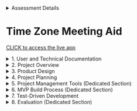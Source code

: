 <details>
  <summary>Assessment Details</summary>

|                    | Description                                 |
| ------------------ | ------------------------------------------- |
| Course Title:      | Software Engineering                        |
| Course Code:       | NCHNAP688                                   |
| Assessment Title:  | Summative Assessment One                    |
| Assessment Number: | AE1                                         |
| Restrictions:      | 2,000 words +/- 10%,  excluding data tables |
| Description:       | Report (workplace case study)               |
| Hand-in Deadline:  | 17th January 2025, 23:59                    |

</details>

# Time Zone Meeting Aid
[CLICK to access the live app](https://raziel1stborn.github.io/NCHNAP688-Sum1/)

<details>
  <summary>1. User and Technical Documentation</summary>
  <hr>

  ## Prerequisites

  The following files are needed to run this product. <br>
  As the product uses APIs, an internet connection and access to these APIs is also required. 

| File                        | Purpose                                                               |
| ------------------          | -------------------------------------------                           |
| index.html                  | The welcome web page containing user instructions                     |
| index.css                   | Cascading style sheet to control formatting on the index.html page    |
| app.html                    | The application web page, where the application is displayed          |
| application_page.css        | Cascading style sheet to control formatting on the app.html page      |
| open_streetmap.css          | Cascading style sheet to control the Leaflet OpenStreetMap            |
| map.js                      | Javascript which gives the application its functionality              |
| images/index_background.png | Background image for the index.html page                              |
| images/location_pin.gif     | Custom pin image for marking the first (your) location                |
| images/participant_pin.gif  | Custom pin image for marking the second (participant) location        |


  ## Installation Steps

  Provide step-by-step instructions to clone the repository and set up the environment

  ## APIs

  Overview: Briefly explain the APIs used or created in the project<br>
  Endpoints: Provide details about API endpoints, request/respponse formats, and example calls. 
 
  <hr>
</details>


<details>
  <summary>2. Project Overview</summary>  
  <hr>
  
  ## Purpose
  
  My employer is part of Associated British Foods plc, which is multi-national business with operations in [56 countries around the world](https://www.abf.co.uk/about-us/where-we-operate). With colleagues in mutliple timezones,     planning meetings with consideration and convenience can be challenging. My product proposal is for an easy to use application where users can set the date and time they would like the meeting, their location, and then select a second location relating to a meeting participant in another location. The application will give the equivalent date and time for the participants location, thus enabling the meeting organiser to see the relative date and time they are requesting.   
  <br>

  ## Technology Stack
  
  The primary technologies and frameworks used (e.g. Python, Javascript, SQL, APIs, etc)
  <hr>
</details>

<details>
  <summary>3. Product Design</summary>  
  <hr>
  
## Low-Fidelity Plan
A low-fidelity flow for the application was prototyped using Figma and is available at [Figma.com](https://www.figma.com/proto/kTpbqRqdkA15Keu1uF1nJs/Summative-1?node-id=1-2&t=BiJiPwSoCtLmuO3u-1/).

A welcome screen will provide the user with some basic information about the application, and will feature some appropriate imagry and branding.
The user can start using the functionality of the application, or quit. As this is a web-based applicaiton, quitting will take them to the ABF homepage.
 
  ![Image of Low-fidelity Figma mock up of the application.](/images/figma_low_fi_01.jpg)


## Moodboard

To aid decision making regarding colour schemes and design choices, I created a moodboard. This was made up from screen snippets of solid colours snapped from abf.co.uk, I then identified the HEX and RGB values of these colours for easy reference when it comes to formatting the visuals of the applicaiton. A list of CSS web safe fonts was obtained from [w3schools.com](https://www.w3schools.com/cssref/css_websafe_fonts.php) these were added to the moodboard and Verdana was chosen for the application font as it is stylistically complementary to the font used for the Associated British Foods plc name. An AI generated image of the globe was created using Microsoft Designer(https://designer.microsoft.com/image-creator?scenario=texttoimage) as it is free to use and avoids any licensing issues.            

  ![Image of moodboard showing colour and font design elements.](/images/mood_board.png)



  <hr>
</details>

<details>
  <summary>4. Project Planning</summary>
  <hr>

  ## Development Approach
  
The development approach of this project will be itterative and agile, with an expectation of three sprints. A significant component of this product is the user interface (UI), an [itterative agile approach](https://ieeexplore-ieee-org.ezproxy.neu.edu/document/4293575) allows for the testing of useable software and UI at earlier stages in the software development lifecycle, and results from this can lead to changes in development. 
<br><br>

  ## Features and Branches

In addition to the 'main' branch, there will be three additional branches, containing the features as shown in the table below. The names of the branches relate to the distinct areas of the project, Documentation, Welcome, Application.   
  
<table>
  <thead>
    <tr>
      <th>Branch/Page</th>
      <th>Feature</th>
      <th>Detail</th>
    </tr>
  </thead>
  <tbody>
    <tr>
      <td>Documentation</td>
      <td>Development Images</td>
      <td>Upload development images for use in README.md.</td>
    </tr>
    <tr>
      <td>Welcome (index.html)</td>
      <td>Page Set Up</td>
      <td>Create page with basic layout.</td>
    </tr>
    <tr>
      <td>&nbsp;</td>
      <td>Background Image</td>
      <td>Create and place the image.</td>
    </tr>
    <tr>
      <td>&nbsp;</td>
      <td>Instructional Text</td>
      <td>Write and place the instructional text.</td>
    </tr>
    <tr>
      <td>&nbsp;</td>
      <td>Buttons</td>
      <td>Add buttons and test link functionality.</td>
    </tr>
    <tr>
      <td>Application (app.html)</td>
      <td>Page Set Up</td>
      <td>Create page with basic layout.</td>
    </tr>
    <tr>
      <td>&nbsp;</td>
      <td>Map</td>
      <td>Get a map to display.</td>
    </tr>
    <tr>
      <td>&nbsp;</td>
      <td>Your Location</td>
      <td>Build functionality for selecting a date and time, logging and clearing a location.</td>
    </tr>
    <tr>
      <td>&nbsp;</td>
      <td>Participant Location</td>
      <td>Build functionality for selecting a location for the meeting participant.</td>
    </tr>
    <tr>
      <td>&nbsp;</td>
      <td>Results</td>
      <td>Build functionality for obtaining the particpants date and time.</td>
    </tr>
    <tr>
      <td>&nbsp;</td>
      <td>Message Section</td>
      <td>Write code to appropriately update the message section with user prompts.</td>
    </tr>
    <tr>
      <td>&nbsp;</td>
      <td>Buttons</td>
      <td>Add in buttons and build functionality for the the 'Another' and 'Exit' buttons.</td>
    </tr>
    <tr>
      <td>&nbsp;</td>
      <td>Save Feature</td>
      <td>Build functionality to save an image of the selected locations.</td>
    </tr>
  </tbody>
</table>
  <br><br>

  ## Ticketing System / Labels

  As per the assignment criteria, one ticket is one feature, corresponding to one branch and one pull request. 
  <br><br>
  To standardise tickets and encourage good practice of providing relevant information and context, templates will be used for tickets, with bug :trollface: :hammer: tickets having a different template to feature tickets.
  <br><br>

  ### Feature Ticket Template

| Ticket Section      | Description                                                                          |
| ------------------- | ------------------------------------------------------------------------------------ |
| Title               | Write the Feature ID, followed by a short unique description                         |
| What                | What is being implemented/fixed                                                      |
| Why                 | Why is this needed                                                                   |
| Outcome             | What is the expected behaviour/result of this change                                 |
| Acceptance Criteria | What needs to be true for this change to be approved and merged with the main branch |

Also included will be who the ticket is assigned to, and any labels. 


  ### Bug Ticket Template

| Ticket Section      | Description                                                                                                                |
| ------------------- | ------------------------------------------------------------------------------------                                       |
| Title               | Write the Feature ID, followed by a short unique indicator of the bug                                                      |
| What Happens        | Describe the nature of the bug, including a screenshot if possible                                                         |
| What Should Happen  | Describe what the normal/expected behaviour is                                                                             |
| Impact              | Describe the impact of this bug, and why it is important to resolve it                                                     |
| Steps to Reproduce  | Describe how to reproduce the occurance of the bug so it can be investigated i.e. what you did/were doing when it happened |

Also included will be who the ticket is assigned to, and any labels. 
  <br><br>

Here is an example of a bug ticket.

  <img src="/development_progress_images/bug_example.jpg" alt="Image showing a filled in bug ticket." width="800"/>

  
  ### Labels
  
  I created the following custom labels in GitHub projects to help classify and identify ticket purpose.
 <br><br>
 ![Image showing custom GitHub Projects labels created for this project.](/development_progress_images/custom_labels_01.jpg)
  <br><br>
  <hr>
  
</details>

<details>
  <summary>5. Project Management Tools (Dedicated Section)</summary>
  <hr>

## Project Management Tools

  The project management tool used is GitHub Projects. The Iterative Project Planning template was selected so that the iterations and sprints can be clearly shown and managed. There are three planned iterations:

  1) <b>Iteration 01</b><br>
     09 December 2024 - 15 December 2024<br>
     <b>Goal:</b> Produce a basic framework for the app, showing very basic functionality. 
      
  2) <b>Iteration 02</b><br>
     16 December 2024 - 20 December 2024<br>
     <b>Goal:</b> Aquire user feedback, add visualisation, testing.
  
  3) <b>Iteration 03</b><br>
     21 December 2024 - 04 January 2025<br>
     <b>Goal:</b> Aquire user feedback, testing.      

  <br>

  The iterations as configured and shown in GitHub projects. 
  ![Image of GitHub projects iteration planning.](/images/github_projects_iterations.jpg)

  Setting out the basic tasks for the first iteration. 
  ![Image showing kanban style cards for To Do, In Progress, and Done.](/images/kanban_style_cards_iteration01.jpg)




  <hr>
</details>



<details>
  <summary>6. MVP Build Process (Dedicated Section)</summary>
  <hr>
  
  ## Sprint 1
  By the end of the first sprint the Welcome page is built, featuring basic formatting and container areas for the Welcome message and links. Links to the Application page and the abf.co.uk site were present but without image buttons. The Application Page features three basic container areas for the Date/Time Entry, the map, and actions/links. The map is displaying and is interactive, although the code is basic, meaning it is not customised for this partiuclar application. No functionality exists on the map other than being able zoom in and out, and move around the map.      

<div style="display: flex; justify-content: space-around; align-items: center;">
  <img src="/development_progress_images/sprint_1_welcome_end.jpg" alt="Image showing the welcome Page progress by the end of the first sprint." width="500" style="margin-right: 10px;"/>
  <img src="/development_progress_images/sprint_1_app_end.jpg" alt="Image showing the App Page progress by the end of the first sprint" width="500"/>
</div>


  ## Sprint 2
  Limited developer resources and an overly optimitic schedule meant that the progress in sprint 2 was much less than expected. With the resources that were available, work was focussed on the Application page, and as such there were no developments regarding the Welcome Page. 
<br>  
  Work was started on being able to select the source location's date and time, and select the source location on the map, with a temporary pin image being created to show the souce. Page formatting developed beyond the original design as it became clear that three sections are needed for the selections, i.e. Source, Destination and Results. Also required was a button to log the source co-ordinates so that logically the program knows which mouse click is the one the user intends to log the source. In light of this it also became clear that a button was needed to be able to clear the source coordinates so the user could change their mind/correct a mistake. Elements which show the exact longitude and lattitude were included to provide clear evidence that coordinates had been logged. 
<br><br>
During development and use testing it became apparent that a way of communicating and feeding back to the user was needed. As such a dedicated 'MESSAGE' section was added. This message section dynamically provides both instructions, and feedback depending on what the user is currently doing.
<br><br>
Temporary button images were created and used for the three main actions at the bottom of the application. 

<div style="display: flex; justify-content: space-around; align-items: center;">
  <img src="/development_progress_images/sprint_2_welcome_end.jpg" alt="Image showing the welcome Page progress by the end of the second sprint." width="500" style="margin-right: 10px;"/>
  <img src="/development_progress_images/sprint_2_app_end.jpg" alt="Image showing the App Page progress by the end of the second sprint" width="500"/>
</div>
  
  ## Sprint 3
  In common with Sprint 2, Sprint 3 has suffered with lack of developer availabiity. As such the deadline of 4th January 2025 for MVP delivery has been missed. However, the project is still within the hard deadline of 17th January 2025. Although behind schedule, progress was made on the application page.
    
<div style="display: flex; justify-content: space-around; align-items: center;">
  <img src="/development_progress_images/sprint_3_welcome_mid.jpg" alt="Image showing the welcome Page progress during the third sprint." width="500" style="margin-right: 10px;"/>
  <img src="/development_progress_images/sprint_3_app_mid.jpg" alt="Image showing the App Page progress during the third sprint" width="500"/>
</div>

Real column headings have been added to replace the placeholders. The means to select a second location have been implmented. The 'Results' section is displaying the First Location information, but the code has not yet been written to calculate and return the date and time for the Second Location. Changes were also made to frame sizes in an attempt to ensure that all elements are visible to the user on a 1920 x 1080 resoution display without the need for vertical scrolling. Naturally this will vary from user to user, depending on their personal display and browser setup. 
<br>
  It has been decided to extend the timeframe of this sprint. This due to feedback not yet being sought from a third-party user. Additionally it is clear that a 4th and possibly 5th sprint will be needed in order to deliver the MVP. <br>
<div style="display: flex; justify-content: space-around; align-items: center;">
  <img src="/development_progress_images/sprint_3_progress_overview.jpg" alt="Image showing duration change to Iteration 3, and addition of Iteration 4" width="800" style="margin-right: 10px;"/>
</div>

<br>
The third sprint concluded by progressing the development of the index.html page and obtaining third-party user feedback. 
<br>

<div style="display: flex; justify-content: space-around; align-items: center;">
  <img src="/development_progress_images/sprint_3_welcome_end.jpg" alt="Image showing the welcome Page state at the end of the third sprint." width="500" style="margin-right: 10px;"/>
  <img src="/development_progress_images/sprint_3_app_end.jpg" alt="Image showing the App Page progress at the end of the third sprint" width="500"/>
</div>
<br>
Whilst progressing the index.html 'Welcome' page and reviewing branding style against the main ABF website, it became clear that the ABF site does not use images for the navigation buttons, instead favouring buttons styled using css. As such the welcome page design was altered to be more on brand.<br> 
<br>

### User Testing

At this point user testing was conducted. Testing was in the form of moderated usability testing, where I sat with the user whilst they used the application, observing them, answering their questions and asking them questions about the app. User testing yielded the following insights:<br><br>

<ol>
  <li>Confusion about <b>how to navigate the map</b>, user did not know about scroll wheel zoom function and hold to pan.</li><br>
  <li>The <b>pin heads</b> are too large. (Note: These are temporary pins anyway)</li><br>
  <li>There is <b>no link between the colour of the pin</b> and the source/destination location.</li><br>
  <li>Query over why the 'Log Coordinates' <b>button is below the coordinates</b> and what the point of seeing the coordinates is if one can't type them in.</li><br>
  <li>The <b>three buttons</b> at the bottom need new labels.</li><br>
  <li>The <b>'MESSAGE'</b> section needs to be more visible.</li><br>
</ol>

Based on the user testing I was able to create the below empathy map, which can aid the developer to be more in touch with the user's experience of the app and what their needs are. 
  
<div style="display: flex; justify-content: space-around; align-items: center;">
  <img src="/development_progress_images/empathy_map_1.jpg" alt="Empathy map created following user testing." width="700"/>
</div>

  ## Sprint 4
  This will be the last sprint and needs to address the feedback issues raised by the user, aswell as finalising the application page and documenting code testing. 
<div style="display: flex; justify-content: space-around; align-items: center;">
  <img src="/development_progress_images/sprint_4_list.jpg" alt="Image showing sprint 4 to do items" width="800" style="margin-right: 10px;"/>
</div> 

<br>

At the end of this sprint the app appearance was as shown below.
<div style="display: flex; justify-content: space-around; align-items: center;">
  <img src="/development_progress_images/sprint_4_welcome_1.jpg" alt="Image showing the Welcome page at the end of the Sprint 4." width="500" style="margin-right: 10px;"/>
  <img src="/development_progress_images/sprint_4_app_1.jpg" alt="Image showing the app page at the end of Sprint 4" width="500"/>
</div>
<br>

The app was also producing and downloading an image.<br>
<div style="display: flex; justify-content: space-around; align-items: center;">
  <img src="/development_progress_images/date_time_meeting_snapshot (10).png" alt="Showing example downloaded image from app" width="500" style="margin-right: 10px;"/>
</div>
<br>

Whilst the app is functional in the developer's environment, the code still requires more testing and has limited test coverage. 
<div style="display: flex; justify-content: space-around; align-items: center;">
  <img src="/development_progress_images/sprint_4_test_coverage.jpg" alt="Image showing test coverage." width="600"/>
</div>

<br>

A lighthouse report yielded positive results on performance, accessibility and best practices, with scores all in the upper 90's. Accessibility improvements recommend greater contrast between elements   
<div style="display: flex; justify-content: space-around; align-items: center;">
  <img src="/development_progress_images/lighthouse_25_01_12.jpg" alt="Lighthouse report." width="600"/>
</div>


  <hr>  
</details>

<details>
  <summary>7. Test-Driven Development</summary>

  ## Test-Driven Development

  [Test-driven development](https://doi-org.ezproxy.neu.edu/10.1109/MC.2005.314) (TDD) is a strategy which involves coding automated tests for software functions, with those tests being designed and written before the programmer writes the actual code which will be tested. This means that as soon as the function is built, there are automated tests ready, which may result in faster development and better code as the programmer is forced to think ahead about what the function will accept and output, and the conditions under which the function may fail. <br><br>

Here is an example of TDD in action. As this application requires the user to select an initial date and time, the datetime-local HTML input type will be used. The value created by this is not formatted in a way which will be clear to most users, as such a function is needed to turn the value into a more accessible format. This unit test contains inputs in a variety of date time formats, as well as an invalid input type, it then checks if the result from the unwritten function matches the expected result. 
<br>

<div style="display: flex; justify-content: space-around; align-items: center;">
  <img src="/development_progress_images/tdd_1.jpg" alt="Image showing code for test-driven development." width="650"/>
</div>
<br>
Running this test suite results in the following:<br>
<div style="display: flex; justify-content: space-around; align-items: center;">
  <img src="/development_progress_images/tdd_2.jpg" alt="Image showing test failing." width="500" style="margin-right: 10px;"/>
  <img src="/development_progress_images/tdd_3.jpg" alt="Image showing test suite failing results" width="200"/>
</div>

This is because the function does not exist, or is not accessible to the tests.<br><br>
The following screenshots show the created <b>formatDateTime</b> function and changes to testing code to make the function accessible.<br>
<div style="display: flex; justify-content: space-around; align-items: center;">
  <img src="/development_progress_images/tdd_4.jpg" alt="Image showing the code for the formatDateTime function." width="350" style="margin-right: 10px;"/>
  <img src="/development_progress_images/tdd_5.jpg" alt="Image showing the amended testing code to access the formatDatTime function" width="500"/>
</div>
<br>
Running the test suite again after these changes, all tests ran successfully. <br>
<div style="display: flex; justify-content: space-around; align-items: center;">
  <img src="/development_progress_images/tdd_6.jpg" alt="Image showing successful completion of formatDateTime function testing." width="500"/>
</div>
</details>


<details>
  <summary>8. Evaluation (Dedicated Section)</summary>
  Difficulties:<br>
  - Had not used this style of project management before.<br>
  - At the start of the project I was not sure if I had the capability to be able to build it, possibly too ambitous. <br>
  - Difficult to assign tickets and work with multiple branches when only one person is doing all of the work. <br>
  - How granular to make the tickets/requirements. 
</details>
